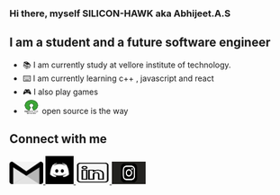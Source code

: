 ### Hi there, myself SILICON-HAWK aka Abhijeet.A.S

## I am a student and a future software engineer 
- :books: I am currently study at vellore institute of technology.
- :keyboard: I am currently learning c++ , javascript and react
- 🎮 I also play games 
- <img src = "https://github.com/SILICON-HAWK/SILICON-HAWK/blob/main/imageSource/openSourceInitiative/download.png" width="30" height ="25"> open source is the way

## Connect with me

<a href="https://github.com/SILICON-HAWK">
<img alt="" src="https://github.com/SILICON-HAWK/SILICON-HAWK/blob/main/imageSource/gamil/gmail-icon-logo-black-and-white.png" width="60" height="40">
</a>

<a href="https://discordapp.com/users/597474801992335400">
<img alt="discord" src="https://github.com/SILICON-HAWK/SILICON-HAWK/blob/main/imageSource/discord/discord%20darkmode%20icon.jpg" width="50" height="">
</a>

<a href="https://www.linkedin.com/in/abhijeet-a-s-0b2218221/">
<img alt="instagram" src="https://github.com/SILICON-HAWK/SILICON-HAWK/blob/main/imageSource/linkedin/linked%20in%20white.png" width="60" height="40">
</a>

<a href="https://www.instagram.com/abhijeet_81/">
<img alt="instagram" src="https://github.com/SILICON-HAWK/SILICON-HAWK/blob/main/imageSource/instagram/logo.jpg" width="60" height="40">
</a>
